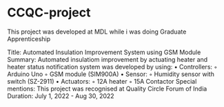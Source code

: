 # CCQC-project
This project was developed at MDL while i was doing Graduate Apprenticeship

Title: Automated Insulation Improvement System using GSM Module
Summary: Automated insulatiom improvement by actuating heater and heater status
notification system was developed by using:
• Controllers:
◦ Arduino Uno
◦ GSM module (SIM900A)
• Sensor:
◦ Humidity sensor with switch (SZ-2911)
• Actuators:
◦ 12A heater
◦ 15A Contactor
Special mentions: This project was recognised at Quality Circle Forum of India
Duration: July 1, 2022 - Aug 30, 2022
